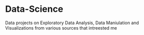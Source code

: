 # Data-Science
Data projects on Exploratory Data Analysis, Data Maniulation and Visualizations from various sources that intreested me
